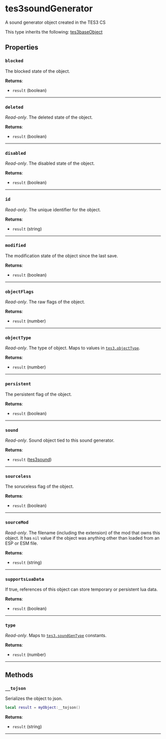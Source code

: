 <!---
	This file is autogenerated. Do not edit this file manually. Your changes will be ignored.
	More information: https://github.com/MWSE/MWSE/tree/master/docs
-->

# tes3soundGenerator
<div class="search_terms" style="display: none">tes3soundgenerator, soundgenerator</div>

A sound generator object created in the TES3 CS

This type inherits the following: [tes3baseObject](../../types/tes3baseObject)
## Properties

### `blocked`
<div class="search_terms" style="display: none">blocked</div>

The blocked state of the object.

**Returns**:

* `result` (boolean)

***

### `deleted`
<div class="search_terms" style="display: none">deleted</div>

*Read-only*. The deleted state of the object.

**Returns**:

* `result` (boolean)

***

### `disabled`
<div class="search_terms" style="display: none">disabled</div>

*Read-only*. The disabled state of the object.

**Returns**:

* `result` (boolean)

***

### `id`
<div class="search_terms" style="display: none">id</div>

*Read-only*. The unique identifier for the object.

**Returns**:

* `result` (string)

***

### `modified`
<div class="search_terms" style="display: none">modified, ified</div>

The modification state of the object since the last save.

**Returns**:

* `result` (boolean)

***

### `objectFlags`
<div class="search_terms" style="display: none">objectflags</div>

*Read-only*. The raw flags of the object.

**Returns**:

* `result` (number)

***

### `objectType`
<div class="search_terms" style="display: none">objecttype</div>

*Read-only*. The type of object. Maps to values in [`tes3.objectType`](https://mwse.github.io/MWSE/references/object-types/).

**Returns**:

* `result` (number)

***

### `persistent`
<div class="search_terms" style="display: none">persistent</div>

The persistent flag of the object.

**Returns**:

* `result` (boolean)

***

### `sound`
<div class="search_terms" style="display: none">sound</div>

*Read-only*. Sound object tied to this sound generator.

**Returns**:

* `result` ([tes3sound](../../types/tes3sound))

***

### `sourceless`
<div class="search_terms" style="display: none">sourceless</div>

The soruceless flag of the object.

**Returns**:

* `result` (boolean)

***

### `sourceMod`
<div class="search_terms" style="display: none">sourcemod</div>

*Read-only*. The filename (including the extension) of the mod that owns this object. It has `nil` value if the object was anything other than loaded from an ESP or ESM file.

**Returns**:

* `result` (string)

***

### `supportsLuaData`
<div class="search_terms" style="display: none">supportsluadata</div>

If true, references of this object can store temporary or persistent lua data.

**Returns**:

* `result` (boolean)

***

### `type`
<div class="search_terms" style="display: none">type</div>

*Read-only*. Maps to [`tes3.soundGenType`](https://mwse.github.io/MWSE/references/sound-generator-types/) constants.

**Returns**:

* `result` (number)

***

## Methods

### `__tojson`
<div class="search_terms" style="display: none">__tojson</div>

Serializes the object to json.

```lua
local result = myObject:__tojson()
```

**Returns**:

* `result` (string)

***

